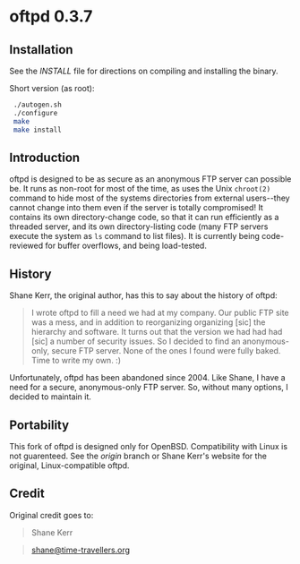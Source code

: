 # oftpd 0.3.7

## Installation
See the *INSTALL* file for directions on compiling and installing the binary.

Short version (as root):

```bash
 ./autogen.sh
 ./configure
 make
 make install
```

## Introduction
oftpd is designed to be as secure as an anonymous FTP server can possible be. 
It runs as non-root for most of the time, as uses the Unix `chroot(2)` command
to hide most of the systems directories from external users--they cannot change
into them even if the server is totally compromised! It contains its own
directory-change code, so that it can run efficiently as a threaded server, and its
own directory-listing code (many FTP servers execute the system as `ls` command
to list files). It is currently being code-reviewed for buffer overflows, and being load-tested.

## History
Shane Kerr, the original author, has this to say about the history of oftpd:

> I wrote oftpd to fill a need we had at my company. Our public FTP site
> was a mess, and in addition to reorganizing organizing [sic] the hierarchy and
> software. It turns out that the version we had had had [sic] a number of
> security issues. So I decided to find an anonymous-only, secure FTP
> server. None of the ones I found were fully baked. Time to write my own. :)

Unfortunately, oftpd has been abandoned since 2004. Like Shane, I have a need
for a secure, anonymous-only FTP server. So, without many options, I decided to
maintain it.

## Portability
This fork of oftpd is designed only for OpenBSD. Compatibility with Linux is not
guarenteed. See the *origin* branch or Shane Kerr's website for the original,
Linux-compatible oftpd.

## Credit
Original credit goes to:

> Shane Kerr

> shane@time-travellers.org
